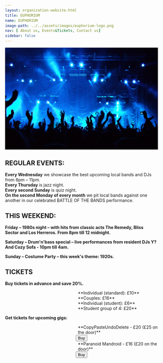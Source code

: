 ```yaml
---
layout: organization-website.html
title: EUPHORIUM
name: EUPHORIUM
image-path: ../../assets/images/euphorium-logo.png
nav: [ About us, Events&Tickets, Contact us]
sidebar: false
---
```

![](../../assets/images/euphorium-2.jpg)

## REGULAR EVENTS:

**Every Wednesday** we showcase the best upcoming local bands and DJs from 8pm – 11pm.  
**Every Thursday** is jazz night.  
**Every second Sunday** is quiz night.  
**On the second Monday of every month** we pit local bands against one another in our celebrated BATTLE OF THE BANDS performance.

## THIS WEEKEND:

**Friday – 1980s night – with hits from classic acts The Remedy, Bliss Sector and Los Herreros. From 8pm till 12 midnight.**

**Saturday – Drum'n'bass special – live performances from resident DJs Y? And Cozy Sofa - 10pm till 4am.**

**Sunday – Costume Party – this week's theme: 1920s.**

## TICKETS

**Buy tickets in advance and save 20%.**

<div style="margin-left: 15rem;">**Individual (standard):	£10**</div>


<div style="margin-left: 15rem;">**Couples:	£16**</div>


<div style="margin-left: 15rem;">**Individual (student):	£6**</div>


<div style="margin-left: 15rem;">**Student group of 4:	£20**</div>


**Get tickets for upcoming gigs:**

<div style="margin-left: 15rem;">**CopyPasteUndoDelete - £20 (£25 on the door)**</div>
<center><input type="submit" class="btn btn-full btn-drd" value="Buy"><br></center>

<div style="margin-left: 15rem;">**Paranoid Mandroid - £16 (£20 on the door)**</div>
<center><input type="submit" class="btn btn-full btn-drd" value="Buy"><br></center>

